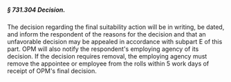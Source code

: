 ##### § 731.304 Decision. #####

The decision regarding the final suitability action will be in writing, be dated, and inform the respondent of the reasons for the decision and that an unfavorable decision may be appealed in accordance with subpart E of this part. OPM will also notify the respondent's employing agency of its decision. If the decision requires removal, the employing agency must remove the appointee or employee from the rolls within 5 work days of receipt of OPM's final decision.